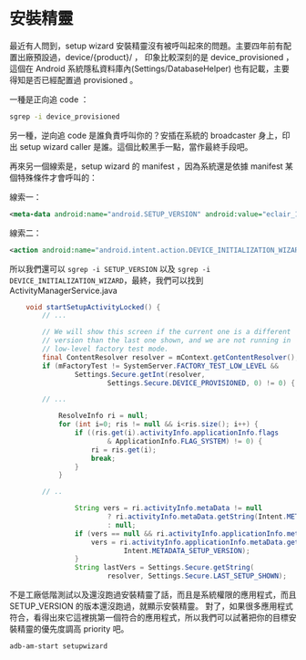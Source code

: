 # 安裝精靈

最近有人問到，setup wizard 安裝精靈沒有被呼叫起來的問題。主要四年前有配置出廠預設過，device/{product}/ ，
印象比較深刻的是 device_provisioned ，這個在 Android 系統隱私資料庫內(Settings/DatabaseHelper) 也有記載，主要得知是否已經配置過 provisioned 。

一種是正向追 code ：

```sh
sgrep -i device_provisioned
```

另一種，逆向追 code 是誰負責呼叫你的？安插在系統的 broadcaster 身上，印出 setup wizard caller 是誰。這個比較黑手一點，當作最終手段吧。

再來另一個線索是，setup wizard 的 manifest ，因為系統還是依據 manifest 某個特殊條件才會呼叫的：

線索一：

```xml
<meta-data android:name="android.SETUP_VERSION" android:value="eclair_1" />
```

線索二：

```xml
<action android:name="android.intent.action.DEVICE_INITIALIZATION_WIZARD" />
```

所以我們還可以 `sgrep -i SETUP_VERSION` 以及 `sgrep -i DEVICE_INITIALIZATION_WIZARD`，最終，我們可以找到 ActivityManagerService.java

```java
    void startSetupActivityLocked() {
        // ...

        // We will show this screen if the current one is a different
        // version than the last one shown, and we are not running in
        // low-level factory test mode.
        final ContentResolver resolver = mContext.getContentResolver();
        if (mFactoryTest != SystemServer.FACTORY_TEST_LOW_LEVEL &&
                Settings.Secure.getInt(resolver,
                        Settings.Secure.DEVICE_PROVISIONED, 0) != 0) {

        // ...

            ResolveInfo ri = null;
            for (int i=0; ris != null && i<ris.size(); i++) {
                if ((ris.get(i).activityInfo.applicationInfo.flags
                        & ApplicationInfo.FLAG_SYSTEM) != 0) {
                    ri = ris.get(i);
                    break;
                }
            }

        // ..

                String vers = ri.activityInfo.metaData != null 
                        ? ri.activityInfo.metaData.getString(Intent.METADATA_SETUP_VERSION) 
                        : null; 
                if (vers == null && ri.activityInfo.applicationInfo.metaData != null) { 
                    vers = ri.activityInfo.applicationInfo.metaData.getString( 
                            Intent.METADATA_SETUP_VERSION); 
                } 
                String lastVers = Settings.Secure.getString( 
                        resolver, Settings.Secure.LAST_SETUP_SHOWN); 
```

不是工廠低階測試以及還沒跑過安裝精靈了話，而且是系統權限的應用程式，而且 SETUP_VERSION 的版本還沒跑過，就顯示安裝精靈。
對了，如果很多應用程式符合，看得出來它這裡挑第一個符合的應用程式，所以我們可以試著把你的目標安裝精靈的優先度調高 priority 吧。

```sh
adb-am-start setupwizard
```
```
